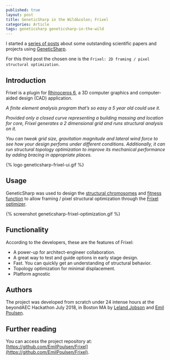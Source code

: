 ```yaml
---
published: true
layout: post
title: GeneticSharp in the Wild&colon; Frixel
categories: Article
tags: geneticsharp geneticsharp-in-the-wild
---
```

I started a [series of posts](/tags/geneticsharp-in-the-wild/) about some outstanding scientific papers and projects using [GeneticSharp](https://github.com/giacomelli/GeneticSharp).

For this third post the chosen one is the `Frixel: 2D framing / pixel structural optimization`.

## Introduction

Frixel is a plugin for [Rhinoceros 6](https://rhino3d.com), a 3D computer graphics and computer-aided design (CAD) application.

*A finite element analysis program that’s so easy a 5 year old could use it.* 

*Provided only a closed curve representing a building massing and location for core, Frixel generates a 2 dimensional grid and runs structural analysis on it.* 

*You can tweak grid size, gravitation magnitude and lateral wind force to see how your design perfoms under different conditions. Additionally, it can run structural topology optimization to improve its mechanical performance by adding bracing in appropriate places.* 

{% logo geneticsharp-frixel-ui.gif %}

## Usage
GeneticSharp was used to design the [structural chromosomes](https://github.com/EmilPoulsen/Frixel/blob/7a80a96e2793fd3f4e32bcf01ba6ca13fcc6a06a/Frixel.Optimizer/Optimization/StructuralChromosome.cs) and [fitness function](https://github.com/EmilPoulsen/Frixel/blob/7a80a96e2793fd3f4e32bcf01ba6ca13fcc6a06a/Frixel.Optimizer/Optimization/StructuralFitness.cs) to allow framing / pixel structural optimization through the [Frixel optimizer](https://github.com/EmilPoulsen/Frixel/blob/7a80a96e2793fd3f4e32bcf01ba6ca13fcc6a06a/Frixel.Optimizer/Optimization/FrixelOptimizer.cs).

{% screenshot geneticsharp-frixel-optimization.gif %}

## Functionality
According to the developers, these are the features of Frixel:

* A power-up for architect-engineer collaboration.
* A great way to test and guide options in early stage design.
* Fast. You can quickly get an understanding of structural behavior.
* Topology optimization for minimal displacement.
* Platform agnostic

## Authors
The project was developed from scratch under 24 intense hours at the beyondAEC Hackathon July 2018, in Boston MA by [Leland Jobson](https://github.com/lelandjobson) and [Emil Poulsen](https://github.com/EmilPoulsen).

## Further reading
You can access the project repository at: [https://github.com/EmilPoulsen/Frixel](https://github.com/EmilPoulsen/Frixel).